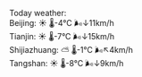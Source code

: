 Today weather:  
Beijing: ☀️   🌡️-4°C 🌬️↓11km/h  
Tianjin: ☀️   🌡️-7°C 🌬️↓15km/h  
Shijiazhuang: ⛅️  🌡️-1°C 🌬️↖4km/h  
Tangshan: ☀️   🌡️-8°C 🌬️↓9km/h  

